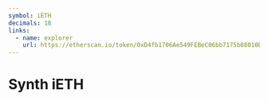 ```yaml
---
symbol: iETH
decimals: 18
links:
  - name: explorer
    url: https://etherscan.io/token/0xD4fb1706Ae549FEBeC06bb7175b08010DD1B0C2e
---
```


# Synth iETH
